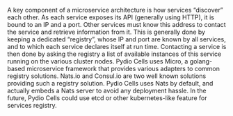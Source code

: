 

A key component of a microservice architecture is how services “discover” each other. As each service exposes its API (generally using HTTP), it is bound to an IP and a port. Other services must know this address to contact the service and retrieve information from it. This is generally done by keeping a dedicated “registry”, whose IP and port are known by all services, and to which each service declares itself at run time. Contacting a service is then done by asking the registry a list of available instances of this service running on the various cluster nodes.
Pydio Cells uses Micro, a golang-based microservice framework that provides various adapters to common registry solutions. Nats.io and Consul.io are two well known solutions providing such a registry solution. Pydio Cells uses Nats by default, and actually embeds a Nats server to avoid any deployment hassle.
In the future, Pydio Cells could use etcd or other kubernetes-like feature for services registry.
